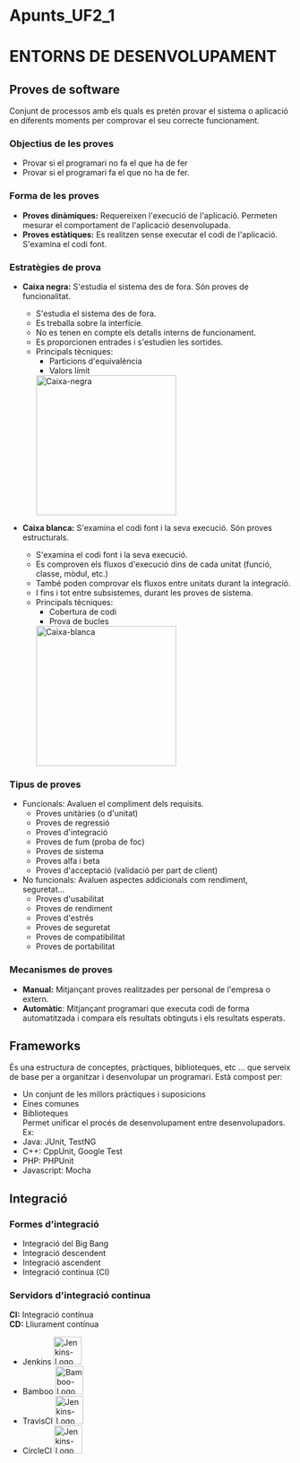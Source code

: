 # Apunts_UF2_1

# ENTORNS DE DESENVOLUPAMENT

## Proves de software
Conjunt de processos amb els quals es pretén provar el sistema o aplicació en diferents moments per comprovar el seu correcte funcionament.
### Objectius de les proves
  - Provar si el programari no fa el que ha de fer
  - Provar si el programari fa el que no ha de fer.  
### Forma de les proves
  - **Proves dinàmiques:** Requereixen l'execució de l'aplicació. Permeten mesurar el comportament de l'aplicació desenvolupada.
  - **Proves estàtiques:** Es realitzen sense executar el codi de l'aplicació. S'examina el codi font.  

### Estratègies de prova
  - **Caixa negra:** S'estudia el sistema des de fora. Són proves de funcionalitat.
    - S'estudia el sistema des de fora.
    - Es treballa sobre la interfície.
    - No es tenen en compte els detalls interns de funcionament.
    - Es proporcionen entrades i s'estudien les sortides.
    - Principals tècniques:
        - Particions d'equivalència
        - Valors límit  
        <img src="https://user-images.githubusercontent.com/74070913/106040110-431c5780-60da-11eb-914f-7e2ab12baf3c.png" alt="Caixa-negra" width="250"/>  

  - **Caixa blanca:** S'examina el codi font i la seva execució. Són proves estructurals.
    - S'examina el codi font i la seva execució.
    - Es comproven els fluxos d'execució dins de cada unitat (funció, classe, mòdul, etc.)
    - També poden comprovar els fluxos entre unitats durant la integració.
    - I fins i tot entre subsistemes, durant les proves de sistema.
    - Principals tècniques:
        - Cobertura de codi
        - Prova de bucles
        <img src="https://user-images.githubusercontent.com/74070913/106040316-91315b00-60da-11eb-823c-1a12bd003dc7.png" alt="Caixa-blanca" width="250"/>

### Tipus de proves
  - Funcionals: Avaluen el compliment dels requisits.
    - Proves unitàries (o d'unitat)
    - Proves de regressió
    - Proves d'integració
    - Proves de fum (proba de foc)
    - Proves de sistema
    - Proves alfa i beta
    - Proves d'acceptació (validació per part de client)
  - No funcionals: Avaluen aspectes addicionals com rendiment, seguretat...
    - Proves d'usabilitat
    - Proves de rendiment
    - Proves d'estrés
    - Proves de seguretat
    - Proves de compatibilitat
    - Proves de portabilitat
### Mecanismes de proves
  - **Manual:** Mitjançant proves realitzades per personal de l'empresa o extern.
  - **Automàtic**: Mitjançant programari que executa codi de forma automatitzada i compara els resultats obtinguts i els resultats esperats.
## Frameworks
És una estructura de conceptes, pràctiques, biblioteques, etc ... que serveix de base per a organitzar i desenvolupar un programari.
Està compost per:
  - Un conjunt de les millors pràctiques i suposicions
  - Eines comunes
  - Biblioteques  
Permet unificar el procés de desenvolupament entre desenvolupadors.
Ex: 
  - Java: JUnit, TestNG
  - C++: CppUnit, Google Test
  - PHP: PHPUnit
  - Javascript: Mocha

## Integració
### Formes d'integració
  - Integració del Big Bang
  - Integració descendent
  - Integració ascendent
  - Integració contínua (CI)

### Servidors d'integració continua
**CI:** Integració contínua  
**CD:** Lliurament contínua
  - Jenkins  <img src="https://user-images.githubusercontent.com/74070913/106042383-449b4f00-60dd-11eb-90cc-175e48c98153.png" alt="Jenkins-Logo" width="50"/>
  - Bamboo  <img src="https://user-images.githubusercontent.com/74070913/106042578-85936380-60dd-11eb-8dfa-65a4cae63ede.png" alt="Bamboo-Logo" width="50"/>
  - TravisCI  <img src="https://user-images.githubusercontent.com/74070913/106042625-98a63380-60dd-11eb-9dfd-90e342ad93b9.png" alt="Jenkins-Logo" width="50"/>
  - CircleCI  <img src="https://user-images.githubusercontent.com/74070913/106042647-a22f9b80-60dd-11eb-8bdb-cb962067b723.png" alt="Jenkins-Logo" width="50"/>
